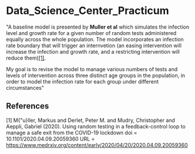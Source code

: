 # Data_Science_Center_Practicum

"A baseline model is presented by **Muller et al** which simulates the infection level and growth rate for a given number of random tests administered equally across the whole population. The model incorporates an infection rate boundary that will trigger an internvetion (an easing intervention will increase the infection and growth rate, and a restricting intervention will reduce them)[[1]](#1).

My goal is to revise the model to manage various numbers of tests and levels of intervention across three distinct age groups in the population, in order to model the infection rate for each group under different circumstances" 

## References
<a id="1">[1]</a> 
M{\"u}ller, Markus and Derlet, Peter M. and Mudry, Christopher and Aeppli, Gabriel (2020). 
Using random testing in a feedback-control loop to manage a safe exit from the COVID-19 lockdown
doi = 10.1101/2020.04.09.20059360
URL = https://www.medrxiv.org/content/early/2020/04/20/2020.04.09.20059360
